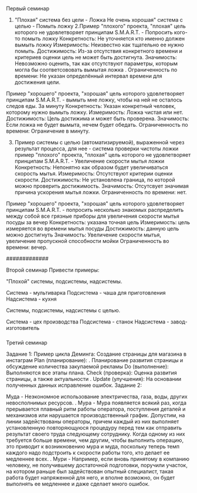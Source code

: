 Первый семинар

1. "Плохая" система без цели - Ложка
Не очень хорошая" система с целью -  Помыть ложку
2.Пример "плохого" проекта, "плохая" цель которого не удовлетворяет принципам S.M.A.R.T. - Попросить кого-то помыть ложку
Конкретность: Не уточняется кто именно должен вымыть ложку 
Измеримость: Неизвестно как тщательно ее нужно помыть.
Достижимость: Из-за отсутствия конкретного времени и критериев оценки цель не может быть достигнута.
Значимость: Невозможно оценить, так как отсутствуют параметры, которым могла бы соответсововать вымытая ложка .
Ограниченность по времени: Не указан определённый интервал времени для достижения цели.

Пример "хорошего" проекта, "хорошая" цель которого удовлетворяет принципам S.M.A.R.T. - вымыть мне ложку, чтобы на ней не осталось следов еды. За минуту 
Конкретность: Указан конкретный человек, которому нужно вымыть ложку.
Измеримость: Ложка чистая или нет.
Достижимость: Цель достижима и может быть проверена.
Значимость: Если ложка не будет вымыта, нечем будет обедать.
Ограниченность по времени: Ограничение в минуту.

3. Пример системы с целью (автоматизируемой), выраженной через результат процесса, для нее - система проверки чистоты ложки 
пример "плохого" проекта, "плохая" цель которого не удовлетворяет принципам S.M.A.R.T. - Увеличение скорости мытья ложки
Конкретность: Непонятно как образом будет увеличиваться скорость мытья.
Измеримость: Отсутствуют критерии оценки скорости.
Достижимость: Не установлена граница, по которой можно проверить достижимость.
Значимость: Отсутсвует значимая причина ускорения мытья ложки.
Ограниченность по времени: нет.

Пример "хорошего" проекта, "хорошая" цель которого удовлетворяет принципам S.M.A.R.T. - попросить несколько знакомых распределить между собой все грязные приборы для увеличения скорости мытья посуды за вечер
Конкретность: указана точная цель
Измеримость: цель измеряется во времени мытья посуды 
Достижимость: данную цель можно достигнуть
Значимость: Увеличение скорости мытья, увеличение пропускной способности мойки
Ограниченность во времени: вечер.

#############

Второй семинар 
Привести примеры:


"Плохой" системы, подсистемы, надсистемы. 

Система - мультиварка
Подсистема - чаша для приготовления
Надсистема - кухня

Системы, подсистемы, надсистемы с целью.

Система - цех производства 
Подсистема - станок
Надсистема - завод-изготовитель 

#####

Третий семинар 

Задание 1: Пример цикла Деминга: Создание страницы для магазина в инстаграм 
Plan (планирование): . Планирование развития страницы и обсуждение количества закупаемой рекламы 
Do (выполнение): Выполняются все этапы плана.
Check (проверка): Оценка развития страницы, а также актуальности   .
Update (улучшения): На основании полученных данных исправление ошибок.
Задание 2:

Муда - Неэкономное использование электричества, газа, воды, других невосполнимых ресурсов.  .
Мура - Мура появляется всякий раз, когда прерывается плавный ритм работы оператора, поступления деталей и механизмов или нарушается производственный график. Допустим, на линии задействованы операторы, причем каждый из них выполняет установленную повторяющуюся процедуру перед тем как отправить результат своего труда следующему сотруднику. Когда одному из них требуется больше времени, чем другим, чтобы выполнить операцию, это приводит к возникновению мура и муда, поскольку теперь темп каждого надо подстроить к скорости работы того, кто делает ее медленнее всех. .
Мури - Например, если вновь принятому в компанию человеку, не получившему достаточной подготовки, поручили участок, на котором раньше был задействован опытный специалист, такая работа будет напряженной для него, и вполне возможно, он будет выполнять ее медленнее и даже сделает много ошибок.


